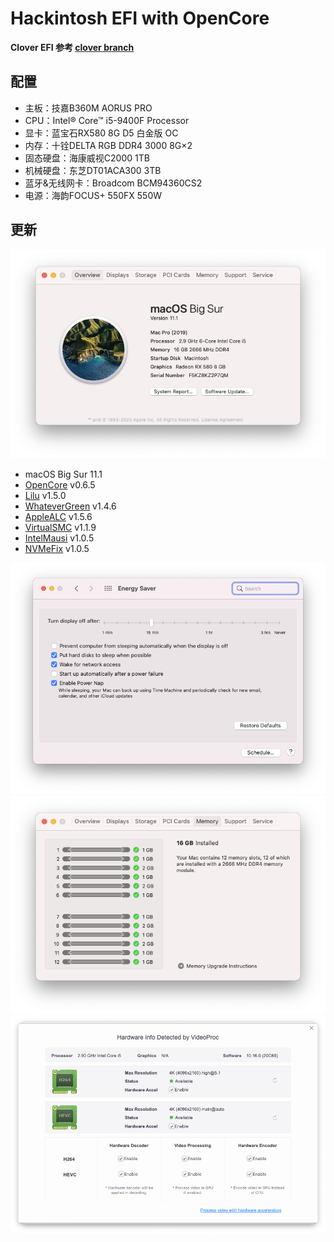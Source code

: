 # Hackintosh EFI with OpenCore
**Clover EFI 参考 [clover branch](https://github.com/liangzhenduo0608/hackintosh-efi/tree/clover)**

## 配置
+ 主板：技嘉B360M AORUS PRO
+ CPU：Intel® Core™ i5-9400F Processor
+ 显卡：蓝宝石RX580 8G D5 白金版 OC
+ 内存：十铨DELTA RGB DDR4 3000 8G×2
+ 固态硬盘：海康威视C2000 1TB
+ 机械硬盘：东芝DT01ACA300 3TB
+ 蓝牙&无线网卡：Broadcom BCM94360CS2
+ 电源：海韵FOCUS+ 550FX 550W

## 更新
![系统版本](./img/Overview.png)
+ macOS Big Sur 11.1
+ [OpenCore](https://github.com/acidanthera/OpenCorePkg/releases) v0.6.5
+ [Lilu](https://github.com/acidanthera/Lilu/releases) v1.5.0
+ [WhateverGreen](https://github.com/acidanthera/WhateverGreen/releases) v1.4.6
+ [AppleALC](https://github.com/acidanthera/AppleALC/releases) v1.5.6
+ [VirtualSMC](https://github.com/acidanthera/VirtualSMC/releases) v1.1.9
+ [IntelMausi](https://github.com/acidanthera/IntelMausi/releases) v1.0.5
+ [NVMeFix](https://github.com/acidanthera/NVMeFix/releases) v1.0.5

![节能五项](./img/EnergySaver.png)
![内存插槽](./img/Memory.png)
![硬件解码](./img/VideoProc.png)
